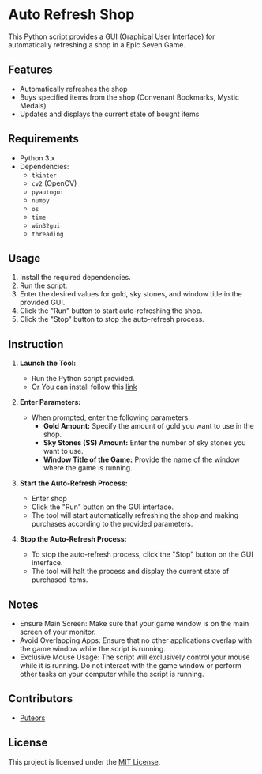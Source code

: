 # Auto Refresh Shop

This Python script provides a GUI (Graphical User Interface) for automatically refreshing a shop in a Epic Seven Game.

## Features

- Automatically refreshes the shop
- Buys specified items from the shop (Convenant Bookmarks, Mystic Medals)
- Updates and displays the current state of bought items

## Requirements

- Python 3.x
- Dependencies:
  - `tkinter`
  - `cv2` (OpenCV)
  - `pyautogui`
  - `numpy`
  - `os`
  - `time`
  - `win32gui`
  - `threading`

## Usage

1. Install the required dependencies.
2. Run the script.
3. Enter the desired values for gold, sky stones, and window title in the provided GUI.
4. Click the "Run" button to start auto-refreshing the shop.
5. Click the "Stop" button to stop the auto-refresh process.

## Instruction
1. **Launch the Tool:**
   - Run the Python script provided.
   - Or You can install follow this [link](https://drive.google.com/file/d/1bS3cX9uHf7DIhPxr-R9PhXjM75WtttBr)

2. **Enter Parameters:**
   - When prompted, enter the following parameters:
     - **Gold Amount:** Specify the amount of gold you want to use in the shop.
     - **Sky Stones (SS) Amount:** Enter the number of sky stones you want to use.
     - **Window Title of the Game:** Provide the name of the window where the game is running.

3. **Start the Auto-Refresh Process:**
   - Enter shop
   - Click the "Run" button on the GUI interface.
   - The tool will start automatically refreshing the shop and making purchases according to the provided parameters.

4. **Stop the Auto-Refresh Process:**
   - To stop the auto-refresh process, click the "Stop" button on the GUI interface.
   - The tool will halt the process and display the current state of purchased items.
## Notes

- Ensure Main Screen: Make sure that your game window is on the main screen of your monitor.
- Avoid Overlapping Apps: Ensure that no other applications overlap with the game window while the script is running.
- Exclusive Mouse Usage: The script will exclusively control your mouse while it is running. Do not interact with the game window or perform other tasks on your computer while the script is running.

## Contributors

- [Puteors](https://github.com/Puteors)

## License

This project is licensed under the [MIT License](LICENSE).

